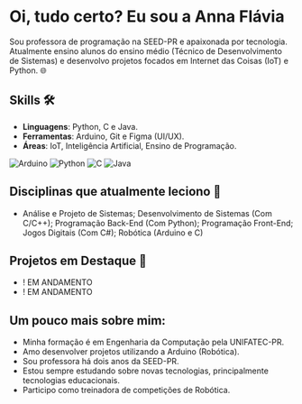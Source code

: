 # Oi, tudo certo? Eu sou a Anna Flávia
Sou professora de programação na SEED-PR e apaixonada por tecnologia. Atualmente ensino alunos do ensino médio (Técnico de Desenvolvimento de Sistemas) e desenvolvo projetos focados em Internet das Coisas (IoT) e Python. 🌐

## Skills 🛠️
- **Linguagens**: Python, C e Java.
- **Ferramentas**: Arduino, Git e Figma (UI/UX). 
- **Áreas**: IoT, Inteligência Artificial, Ensino de Programação.
  
![Arduino](https://img.shields.io/badge/-Arduino-00979D?style=for-the-badge&logo=Arduino&logoColor=white)
![Python](https://img.shields.io/badge/python-3670A0?style=for-the-badge&logo=python&logoColor=ffdd54)
![C](https://img.shields.io/badge/c-%2300599C.svg?style=for-the-badge&logo=c&logoColor=white)
![Java](https://img.shields.io/badge/java-%23ED8B00.svg?style=for-the-badge&logo=openjdk&logoColor=white)

## Disciplinas que atualmente leciono 🎯
- Análise e Projeto de Sistemas; Desenvolvimento de Sistemas (Com C/C++); Programação Back-End (Com Python); Programação Front-End; Jogos Digitais (Com C#); Robótica (Arduino e C)

## Projetos em Destaque 🚀
- ! EM ANDAMENTO
- ! EM ANDAMENTO

## Um pouco mais sobre mim:
- Minha formação é em Engenharia da Computação pela UNIFATEC-PR.
- Amo desenvolver projetos utilizando a Arduino (Robótica).
- Sou professora há dois anos da SEED-PR. 
- Estou sempre estudando sobre novas tecnologias, principalmente tecnologias educacionais.
- Participo como treinadora de competições de Robótica. 


